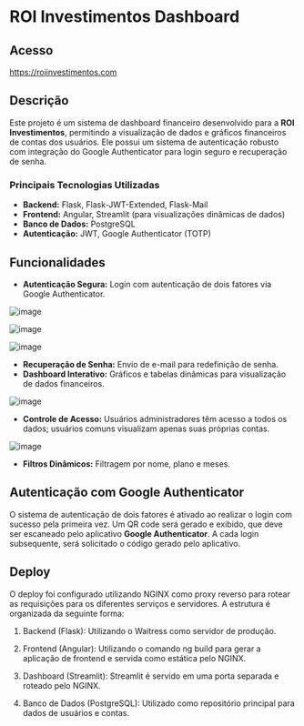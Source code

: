 # ROI Investimentos Dashboard

## Acesso
https://roiinvestimentos.com

## Descrição
Este projeto é um sistema de dashboard financeiro desenvolvido para a **ROI Investimentos**, permitindo a visualização de dados e gráficos financeiros de contas dos usuários. Ele possui um sistema de autenticação robusto com integração do Google Authenticator para login seguro e recuperação de senha.

### Principais Tecnologias Utilizadas
- **Backend:** Flask, Flask-JWT-Extended, Flask-Mail
- **Frontend:** Angular, Streamlit (para visualizações dinâmicas de dados)
- **Banco de Dados:** PostgreSQL
- **Autenticação:** JWT, Google Authenticator (TOTP)

## Funcionalidades
- **Autenticação Segura:** Login com autenticação de dois fatores via Google Authenticator.
  
![image](https://github.com/user-attachments/assets/b6130a87-8a1f-497a-a85f-7c469a8f1a61)

![image](https://github.com/user-attachments/assets/86885fa5-53b1-4653-b434-6518d7341271)

![image](https://github.com/user-attachments/assets/15c65376-e50a-4eaa-a21a-371e58350f20)

- **Recuperação de Senha:** Envio de e-mail para redefinição de senha.
- **Dashboard Interativo:** Gráficos e tabelas dinâmicas para visualização de dados financeiros.
  
![image](https://github.com/user-attachments/assets/170dd450-5e9c-4bac-ae9f-86cbb03299bb)

  
- **Controle de Acesso:** Usuários administradores têm acesso a todos os dados; usuários comuns visualizam apenas suas próprias contas.

![image](https://github.com/user-attachments/assets/2c0aaf44-9d5c-4a7d-8162-1034b06d1e17)

- **Filtros Dinâmicos:** Filtragem por nome, plano e meses.

## Autenticação com Google Authenticator
O sistema de autenticação de dois fatores é ativado ao realizar o login com sucesso pela primeira vez. Um QR code será gerado e exibido, que deve ser escaneado pelo aplicativo **Google Authenticator**. A cada login subsequente, será solicitado o código gerado pelo aplicativo.

## Deploy
O deploy foi configurado utilizando NGINX como proxy reverso para rotear as requisições para os diferentes serviços e servidores. A estrutura é organizada da seguinte forma:

1. Backend (Flask): Utilizando o Waitress como servidor de produção.
   
2. Frontend (Angular): Utilizando o comando ng build para gerar a aplicação de frontend e servida como estática pelo NGINX.
   
3. Dashboard (Streamlit): Streamlit é servido em uma porta separada e roteado pelo NGINX.
   
4. Banco de Dados (PostgreSQL): Utilizado como repositório principal para dados de usuários e contas.


